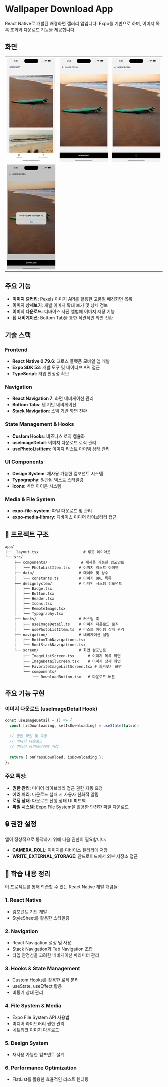 # Wallpaper Download App

React Native로 개발된 배경화면 갤러리 앱입니다. Expo를 기반으로 하며, 이미지 목록 조회와 다운로드 기능을 제공합니다.

## 화면

| | | |
|---|---|---|
| ![home_1](./images/home_1.png) | ![detail_1](./images/detail_1.png) | ![detail_2](./images/detail_2.png) |
| ![detail_3](./images/detail_3.png) | | |

## 주요 기능

- **이미지 갤러리**: Pexels 이미지 API를 활용한 고품질 배경화면 목록
- **이미지 상세보기**: 개별 이미지 확대 보기 및 상세 정보
- **이미지 다운로드**: 디바이스 사진 앨범에 이미지 저장 기능
- **탭 내비게이션**: Bottom Tab을 통한 직관적인 화면 전환

## 기술 스택

### Frontend
- **React Native 0.79.6**: 크로스 플랫폼 모바일 앱 개발
- **Expo SDK 53**: 개발 도구 및 네이티브 API 접근
- **TypeScript**: 타입 안정성 확보

### Navigation
- **React Navigation 7**: 화면 네비게이션 관리
- **Bottom Tabs**: 탭 기반 네비게이션
- **Stack Navigation**: 스택 기반 화면 전환

### State Management & Hooks
- **Custom Hooks**: 비즈니스 로직 캡슐화
- **useImageDetail**: 이미지 다운로드 로직 관리
- **usePhotoListItem**: 이미지 리스트 아이템 상태 관리

### UI Components
- **Design System**: 재사용 가능한 컴포넌트 시스템
- **Typography**: 일관된 텍스트 스타일링
- **Icons**: 벡터 아이콘 시스템

### Media & File System
- **expo-file-system**: 파일 다운로드 및 관리
- **expo-media-library**: 디바이스 미디어 라이브러리 접근

## 📁 프로젝트 구조

```
app/
├── _layout.tsx                    # 루트 레이아웃
└── src/
    ├── components/               # 재사용 가능한 컴포넌트
    │   └── PhotoListItem.tsx    # 이미지 리스트 아이템
    ├── data/                    # 데이터 및 상수
    │   └── constants.ts         # 이미지 URL 목록
    ├── designsystem/            # 디자인 시스템 컴포넌트
    │   ├── Badge.tsx
    │   ├── Button.tsx
    │   ├── Header.tsx
    │   ├── Icons.tsx
    │   ├── RemoteImage.tsx
    │   └── Typography.tsx
    ├── hooks/                   # 커스텀 훅
    │   ├── useImageDetail.ts    # 이미지 다운로드 로직
    │   └── usePhotoListItem.ts  # 리스트 아이템 상태 관리
    ├── navigation/              # 네비게이션 설정
    │   ├── BottomTabNavigations.tsx
    │   └── RootStackNavigations.tsx
    └── screen/                  # 화면 컴포넌트
        ├── ImageListScreen.tsx      # 이미지 목록 화면
        ├── ImageDetailScreen.tsx    # 이미지 상세 화면
        ├── FavoriteImageListScreen.tsx # 즐겨찾기 화면
        └── components/
            └── DownloadButton.tsx   # 다운로드 버튼
```


## 주요 기능 구현

### 이미지 다운로드 (useImageDetail Hook)

```typescript
const useImageDetail = () => {
  const [isDownloading, setIsDownloading] = useState(false);
  
  // 권한 확인 및 요청
  // 이미지 다운로드
  // 미디어 라이브러리에 저장
  
  return { onPressDownload, isDownloading };
};
```

### 주요 특징:
- **권한 관리**: 미디어 라이브러리 접근 권한 자동 요청
- **에러 처리**: 다운로드 실패 시 사용자 친화적 알림
- **로딩 상태**: 다운로드 진행 상태 UI 피드백
- **파일 시스템**: Expo File System을 활용한 안전한 파일 다운로드

## 🔒 권한 설정

앱이 정상적으로 동작하기 위해 다음 권한이 필요합니다:

- **CAMERA_ROLL**: 이미지를 디바이스 갤러리에 저장
- **WRITE_EXTERNAL_STORAGE**: 안드로이드에서 외부 저장소 접근

## 📖 학습 내용 정리

이 프로젝트를 통해 학습할 수 있는 React Native 개발 개념들:

### 1. React Native
- 컴포넌트 기반 개발
- StyleSheet를 활용한 스타일링

### 2. Navigation
- React Navigation 설정 및 사용
- Stack Navigation과 Tab Navigation 조합
- 타입 안정성을 고려한 네비게이션 파라미터 관리

### 3. Hooks & State Management
- Custom Hooks를 활용한 로직 분리
- useState, useEffect 활용
- 비동기 상태 관리

### 4. File System & Media
- Expo File System API 사용법
- 미디어 라이브러리 권한 관리
- 네트워크 이미지 다운로드

### 5. Design System
- 재사용 가능한 컴포넌트 설계

### 6. Performance Optimization
- FlatList를 활용한 효율적인 리스트 렌더링